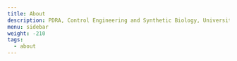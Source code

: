 ```yaml
---
title: About
description: PDRA, Control Engineering and Synthetic Biology, University of Edinburgh, curator for Systems Biology Ontology, Fan of big ideas, music. Foodie.
menu: sidebar
weight: -210
tags:
  - about
---
```

